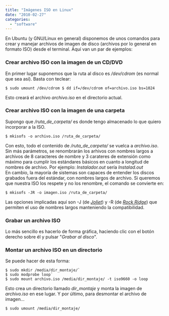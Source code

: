 ```yaml
---
title: "Imágenes ISO en Linux"
date: "2010-02-27"
categories: 
  - "software"
---
```


En Ubuntu (y GNU/Linux en general) disponemos de unos comandos para crear y manejar archivos de imagen de disco (archivos por lo general en formato ISO) desde el terminal. Aquí van un par de ejemplos: 

### Crear archivo ISO con la imagen de un CD/DVD

En primer lugar suponemos que la ruta al disco es _/dev/cdrom_ (es normal que sea así). Basta con teclear:  
```
$ sudo umount /dev/cdrom $ dd if=/dev/cdrom of=archivo.iso bs=1024
``` 
Esto creará el archivo _archivo.iso_ en el directorio actual.

### Crear archivo ISO con la imagen de una carpeta

Supongo que _/ruta\_de\_carpeta/_ es donde tengo almacenado lo que quiero incorporar a la ISO.  
```
$ mkisofs -o archivo.iso /ruta_de_carpeta/
```
Con esto, todo el contenido de _/ruta\_de\_carpeta/_ se vuelca a _archivo.iso_.  
Sin más parámetros, se renombrarán los arhivos con nombres largos a archivos de 8 caracteres de nombre y 3 carateres de extensión como máximo para cumplir los estándares básicos en cuanto a longitud de nombres de archivo. Por ejemplo: _Instalador.out_ sería _Instalad.out_  
En cambio, la mayoría de sistemas son capaces de entender los discos grabados fuera del estándar, con nombres largos de archivo. Si queremos que nuestra ISO los respete y no los renombre, el comando se convierte en:  
```
$ mkisofs -JR -o imagen.iso /ruta_de_carpeta/
```
Las opciones implicadas aquí son -J (de [_Joliet_](http://es.wikipedia.org/wiki/Joliet)) y -R (de [_Rock Ridge_](http://es.wikipedia.org/wiki/Rock_Ridge)) que permiten el uso de nombres largos manteniendo la compatibilidad. 

### Grabar un archivo ISO

Lo más sencillo es hacerlo de forma gráfica, haciendo clic con el botón derecho sobre él y pulsar "_Grabar al disco_". 

### Montar un archivo ISO en un directorio
Se puede hacer de esta forma:
```
$ sudo mkdir /media/dir_montaje/`  
$ sudo modprobe loop`  
$ sudo mount archivo.iso /media/dir_montaje/ -t iso9660 -o loop
```
Esto crea un directorio llamado _dir\_montaje_ y monta la imagen de _archivo.iso_ en ese lugar. Y por último, para desmontar el archivo de imagen...  
```
$ sudo umount /media/dir_montaje/
```